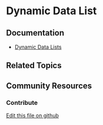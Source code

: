 # Dynamic Data List

## Documentation

* [Dynamic Data Lists](https://learn.liferay.com/web/guest/w/dxp/process-automation/forms/dynamic-data-lists)

## Related Topics


## Community Resources


### Contribute

[Edit this file on github](https://github.com/olafk/controlpanel-documentation-docs/blob/master/md/74en/com_liferay_dynamic_data_lists_web_portlet_DDLPortlet/edit_record_set.md)
